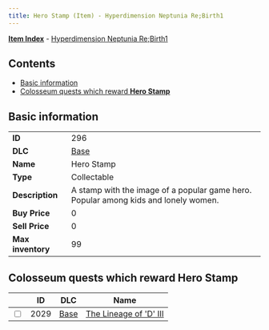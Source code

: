 ```yaml
---
title: Hero Stamp (Item) - Hyperdimension Neptunia Re;Birth1
---
```


[**Item Index**](/neptunia/rb1/item/index.html) - [Hyperdimension Neptunia Re;Birth1](/neptunia/rb1)

## Contents

- [Basic information](#basic-information)
- [Colosseum quests which reward **Hero Stamp**](#colosseum-quests-which-reward-hero-stamp)

## Basic information

|   |   |
| -- | -- |
| **ID** | 296 |
| **DLC** | [Base](/neptunia/rb1/dlc/1-base.html) |
| **Name** | Hero Stamp |
| **Type** | Collectable |
| **Description** | A stamp with the image of a popular game hero. Popular among kids and lonely women. |
| **Buy Price** | 0 |
| **Sell Price** | 0 |
| **Max inventory** | 99 |


## Colosseum quests which reward **Hero Stamp**

|    | ID | DLC | Name |
| -- | -- | --- | ---- |
| <input type="checkbox" id="rb1-colosseum-1-2029" class="trackbox" /> | 2029 | [Base](/neptunia/rb1/dlc/1-base.html) | [The Lineage of 'D' III](/neptunia/rb1/colosseum/1-2029-the-lineage-of-d-iii.html) |
